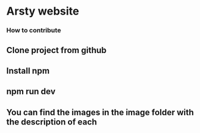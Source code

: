 # Arsty website

### How to contribute
## Clone project from github
## Install npm
## npm run dev

## You can find the images in the image folder with the description of each